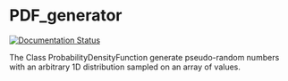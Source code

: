 # PDF_generator
<a href='https://pdf-generator.readthedocs.io/en/latest/?badge=latest'>
    <img src='https://readthedocs.org/projects/pdf-generator/badge/?version=latest' alt='Documentation Status' />
</a>

The Class ProbabilityDensityFunction generate pseudo-random numbers with an arbitrary 1D distribution sampled on an array of values.
